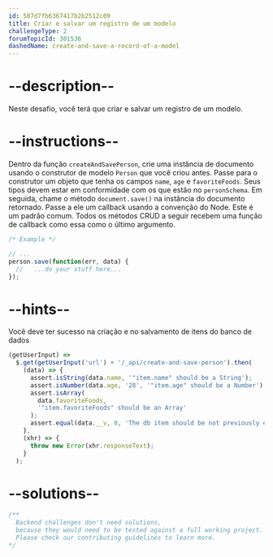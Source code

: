 ```yaml
---
id: 587d7fb6367417b2b2512c09
title: Criar e salvar um registro de um modelo
challengeType: 2
forumTopicId: 301536
dashedName: create-and-save-a-record-of-a-model
---
```


# --description--

Neste desafio, você terá que criar e salvar um registro de um modelo.

# --instructions--

Dentro da função `createAndSavePerson`, crie uma instância de documento usando o construtor de modelo `Person` que você criou antes. Passe para o construtor um objeto que tenha os campos `name`, `age` e `favoriteFoods`. Seus tipos devem estar em conformidade com os que estão no `personSchema`. Em seguida, chame o método `document.save()` na instância do documento retornado. Passe a ele um callback usando a convenção do Node. Este é um padrão comum. Todos os métodos CRUD a seguir recebem uma função de callback como essa como o último argumento.

```js
/* Example */

// ...
person.save(function(err, data) {
  //   ...do your stuff here...
});
```

# --hints--

Você deve ter sucesso na criação e no salvamento de itens do banco de dados

```js
(getUserInput) =>
  $.get(getUserInput('url') + '/_api/create-and-save-person').then(
    (data) => {
      assert.isString(data.name, '"item.name" should be a String');
      assert.isNumber(data.age, '28', '"item.age" should be a Number');
      assert.isArray(
        data.favoriteFoods,
        '"item.favoriteFoods" should be an Array'
      );
      assert.equal(data.__v, 0, 'The db item should be not previously edited');
    },
    (xhr) => {
      throw new Error(xhr.responseText);
    }
  );
```

# --solutions--

```js
/**
  Backend challenges don't need solutions, 
  because they would need to be tested against a full working project. 
  Please check our contributing guidelines to learn more.
*/
```
